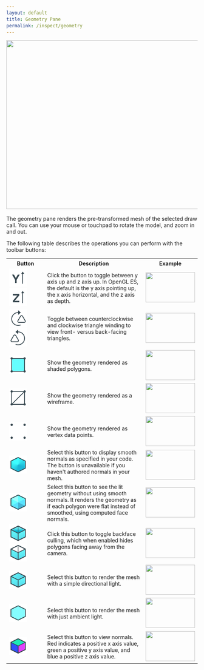 ```yaml
---
layout: default
title: Geometry Pane
permalink: /inspect/geometry
---
```


<img src="../images/geometry-pane.png" width="727px" height="445px"/>

The geometry pane renders the pre-transformed mesh of the selected draw call. You can use your mouse or touchpad to rotate the model, and zoom in and out.

The following table describes the operations you can perform with the toolbar buttons:


<table>
  <tbody>
    <tr>
      <th width="20%">Button</th>
      <th>Description</th>
      <th>Example</th>
    </tr>
    <tr>
      <td>
        <img class="toolbar-btn" src="https://raw.githubusercontent.com/google/gapid/master/gapic/res/icons/yup%402x.png" alt="Y-up"/>
        <img class="toolbar-btn" src="https://raw.githubusercontent.com/google/gapid/master/gapic/res/icons/zup%402x.png" alt="Z-up"/>
      </td>
      <td>
        Click the button to toggle between y axis up and z axis up. In OpenGL ES, the default is the y axis pointing up, the x axis horizontal, and the z axis as depth.
      </td>
      <td><img src="../images/geometry-zup.png" width="130px" height="79px"/></td>
    </tr>
    <tr>
      <td>
        <img class="toolbar-btn"  src="https://raw.githubusercontent.com/google/gapid/master/gapic/res/icons/winding_cw%402x.png" alt="Winding CW"/>
        <img class="toolbar-btn" src="https://raw.githubusercontent.com/google/gapid/master/gapic/res/icons/winding_ccw%402x.png" alt="Winding CCW"/>
      </td>
      <td>
        Toggle between counterclockwise and clockwise triangle winding to view front- versus back-facing triangles.
      </td>
      <td><img src="../images/geometry-winding.png" width="130px" height="79px"/></td>
    </tr>
    <tr>
      <td>
        <img class="toolbar-btn" src="https://raw.githubusercontent.com/google/gapid/master/gapic/res/icons/wireframe_none%402x.png" alt="Shaded"/>
      </td>
      <td>
        Show the geometry rendered as shaded polygons.
      </td>
      <td><img src="../images/geometry-shaded.png" width="130px" height="79px"/></td>
    </tr>
    <tr>
      <td>
        <img class="toolbar-btn" src="https://raw.githubusercontent.com/google/gapid/master/gapic/res/icons/wireframe_all%402x.png" alt="Wireframe"/>
      </td>
      <td>
        Show the geometry rendered as a wireframe.
      </td>
      <td><img src="../images/geometry-wireframe.png" width="130px" height="79px"/></td>
    </tr>
    <tr>
      <td>
        <img class="toolbar-btn" src="https://raw.githubusercontent.com/google/gapid/master/gapic/res/icons/point_cloud%402x.png" alt="Point Cloud"/>
      </td>
      <td>
        Show the geometry rendered as vertex data points.
      </td>
      <td><img src="../images/geometry-points.png" width="130px" height="79px"/></td>
    </tr>
    <tr>
      <td>
        <img class="toolbar-btn" src="https://raw.githubusercontent.com/google/gapid/master/gapic/res/icons/smooth%402x.png" alt="Authored Normals"/>
      </td>
      <td>
        Select this button to display smooth normals as specified in your code. The button is unavailable if you haven't authored normals in your mesh.
      </td>
      <td><img src="../images/geometry-shaded.png" width="130px" height="79px"/></td>
    </tr>
    <tr>
      <td>
        <img class="toolbar-btn" src="https://raw.githubusercontent.com/google/gapid/master/gapic/res/icons/faceted%402x.png" alt="Faceted Normals"/>
      </td>
      <td>
        Select this button to see the lit geometry without using smooth normals. It renders the geometry as if each polygon were flat instead of smoothed, using computed face normals.
      </td>
      <td><img src="../images/geometry-faceted.png" width="130px" height="79px"/></td>
    </tr>
    <tr>
      <td>
        <img class="toolbar-btn" src="https://raw.githubusercontent.com/google/gapid/master/gapic/res/icons/culling_disabled%402x.png" alt="Backface Culling Disabled"/>
        <img class="toolbar-btn" src="https://raw.githubusercontent.com/google/gapid/master/gapic/res/icons/culling_enabled%402x.png" alt="Backface Culling Enabled"/>
      </td>
      <td>
        Click this button to toggle backface culling, which when enabled hides polygons facing away from the camera.
      </td>
      <td><img src="../images/geometry-backface-cull.png" width="130px" height="79px"/></td>
    </tr>
    <tr>
      <td>
        <img class="toolbar-btn" src="https://raw.githubusercontent.com/google/gapid/master/gapic/res/icons/lit%402x.png" alt="Lit"/>
      </td>
      <td>
        Select this button to render the mesh with a simple directional light.
      </td>
      <td><img src="../images/geometry-shaded.png" width="130px" height="79px"/></td>
    </tr>
    <tr>
      <td>
        <img class="toolbar-btn" src="https://raw.githubusercontent.com/google/gapid/master/gapic/res/icons/flat%402x.png" alt="Flat"/>
      </td>
      <td>
        Select this button to render the mesh with just ambient light.
      </td>
      <td><img src="../images/geometry-ambient.png" width="130px" height="79px"/></td>
    </tr>
    <tr>
      <td>
        <img class="toolbar-btn" src="https://raw.githubusercontent.com/google/gapid/master/gapic/res/icons/normals%402x.png" alt="Normals"/>
      </td>
      <td>
        Select this button to view normals. Red indicates a positive x axis value, green a positive y axis value, and blue a positive z axis value.
      </td>
      <td><img src="../images/geometry-normals.png" width="130px" height="79px"/></td>
    </tr>
  </tbody>
</table>
